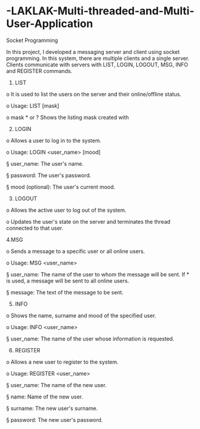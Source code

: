 # -LAKLAK-Multi-threaded-and-Multi-User-Application
 Socket Programming
 
In this project, I developed a messaging server and client using socket programming. In this system, there are multiple clients and a single server. Clients communicate with servers with LIST, LOGIN, LOGOUT, MSG, INFO and REGISTER commands.

 1. LIST

o It is used to list the users on the server and their online/offline status.

o Usage: LIST [mask]

o mask * or ? Shows the listing mask created with

2. LOGIN

o Allows a user to log in to the system.

o Usage: LOGIN <user_name> <password> [mood]

§ user_name: The user's name.

§ password: The user's password.

§ mood (optional): The user's current mood.

3. LOGOUT

o Allows the active user to log out of the system.

o Updates the user's state on the server and terminates the thread connected to that user.

4.MSG

o Sends a message to a specific user or all online users.

o Usage: MSG <user_name> <message>

§ user_name: The name of the user to whom the message will be sent. If * is used, a message will be sent to all online users.

§ message: The text of the message to be sent.

5. INFO

o Shows the name, surname and mood of the specified user.

o Usage: INFO <user_name>

§ user_name: The name of the user whose information is requested.

6. REGISTER

o Allows a new user to register to the system.

o Usage: REGISTER <user_name> <password> <name-surname>

§ user_name: The name of the new user.

§ name: Name of the new user.

§ surname: The new user's surname.

§ password: The new user's password.
